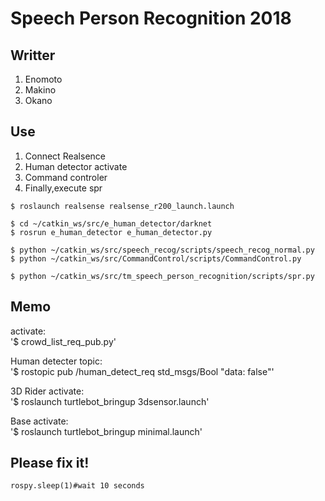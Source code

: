 # Speech Person Recognition 2018
## Writter
1. Enomoto
2. Makino
3. Okano
## Use
1. Connect Realsence
2. Human detector activate
3. Command controler
4. Finally,execute spr
~~~
$ roslaunch realsense realsense_r200_launch.launch

$ cd ~/catkin_ws/src/e_human_detector/darknet
$ rosrun e_human_detector e_human_detector.py

$ python ~/catkin_ws/src/speech_recog/scripts/speech_recog_normal.py
$ python ~/catkin_ws/src/CommandControl/scripts/CommandControl.py

$ python ~/catkin_ws/src/tm_speech_person_recognition/scripts/spr.py
~~~
## Memo 
activate:  
'$ crowd_list_req_pub.py'

Human detecter topic:  
'$ rostopic pub /human_detect_req std_msgs/Bool "data: false"'

3D Rider activate:  
'$ roslaunch turtlebot_bringup 3dsensor.launch'

Base activate:  
'$ roslaunch turtlebot_bringup minimal.launch'

## Please fix it!
~~~
rospy.sleep(1)#wait 10 seconds
~~~

